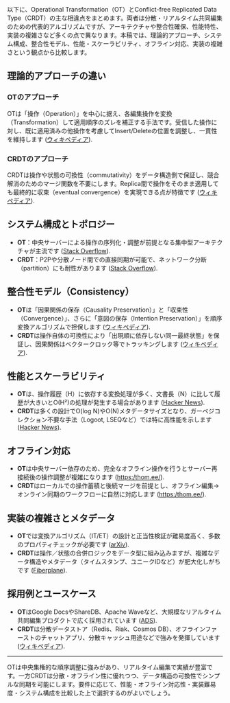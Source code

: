 以下に、Operational Transformation（OT）とConflict-free Replicated Data Type（CRDT）の主な相違点をまとめます。両者は分散・リアルタイム共同編集のための代表的アルゴリズムですが、アーキテクチャや整合性確保、性能特性、実装の複雑さなど多くの点で異なります。本稿では、理論的アプローチ、システム構成、整合性モデル、性能・スケーラビリティ、オフライン対応、実装の複雑さという観点から比較します。

## 理論的アプローチの違い

### OTのアプローチ

OTは「操作（Operation）」を中心に据え、各編集操作を変換（Transformation）して適用順序のズレを補正する手法です。受信した操作に対し、既に適用済みの他操作を考慮してInsert/Deleteの位置を調整し、一貫性を維持します ([ウィキペディア][1]).

### CRDTのアプローチ

CRDTは操作や状態の可換性（commutativity）をデータ構造側で保証し、競合解消のためのマージ関数を不要にします。Replica間で操作をそのまま適用しても最終的に収束（eventual convergence）を実現できる点が特徴です ([ウィキペディア][2]).

## システム構成とトポロジー

* **OT**：中央サーバーによる操作の序列化・調整が前提となる集中型アーキテクチャが主流です ([Stack Overflow][3]).
* **CRDT**：P2Pや分散ノード間での直接同期が可能で、ネットワーク分断（partition）にも耐性があります ([Stack Overflow][3]).

## 整合性モデル（Consistency）

* **OT**は「因果関係の保存（Causality Preservation）」と「収束性（Convergence）」、さらに「意図の保存（Intention Preservation）」を順序変換アルゴリズムで担保します ([ウィキペディア][1]).
* **CRDT**は操作自体の可換性により「出現順に依存しない同一最終状態」を保証し、因果関係はベクタークロック等でトラッキングします ([ウィキペディア][2]).

## 性能とスケーラビリティ

* **OT**は、操作履歴（H）に依存する変換処理が多く、文書長（N）に比して履歴が大きいとO(H²)の処理が発生する場合があります ([Hacker News][4]).
* **CRDT**は多くの設計でO(log N)やO(N)メタデータサイズとなり、ガーベジコレクション不要な手法（Logoot, LSEQなど）では特に高性能を示します ([Hacker News][4]).

## オフライン対応

* **OT**は中央サーバー依存のため、完全なオフライン操作を行うとサーバー再接続後の操作調整が複雑になります ([https:/thom.ee/][5]).
* **CRDT**はローカルでの操作蓄積と後続マージを前提とし、オフライン編集→オンライン同期のワークフローに自然に対応します ([https:/thom.ee/][5]).

## 実装の複雑さとメタデータ

* **OT**では変換アルゴリズム（IT/ET）の設計と正当性検証が難易度高く、多数のプロパティチェックが必要です ([arXiv][6]).
* **CRDT**は操作／状態の合併ロジックをデータ型に組み込みますが、複雑なデータ構造やメタデータ（タイムスタンプ、ユニークIDなど）が肥大化しがちです ([Fiberplane][7]).

## 採用例とユースケース

* **OT**はGoogle DocsやShareDB、Apache Waveなど、大規模なリアルタイム共同編集プロダクトで広く採用されています ([ADS][8]).
* **CRDT**は分散データストア（Redis、Riak、Cosmos DB）、オフラインファーストのチャットアプリ、分散キャッシュ用途などで強みを発揮しています ([ウィキペディア][2]).

---

OTは中央集権的な順序調整に強みがあり、リアルタイム編集で実績が豊富です。一方CRDTは分散・オフライン性に優れつつ、データ構造の可換性でシンプルな同期を可能にします。要件に応じて、性能・オフライン対応性・実装難易度・システム構成を比較した上で選択するのがよいでしょう。

[1]: https://en.wikipedia.org/wiki/Operational_transformation?utm_source=chatgpt.com "Operational transformation"
[2]: https://en.wikipedia.org/wiki/Conflict-free_replicated_data_type?utm_source=chatgpt.com "Conflict-free replicated data type"
[3]: https://stackoverflow.com/questions/26694359/differences-between-ot-and-crdt?utm_source=chatgpt.com "algorithm - Differences between OT and CRDT - Stack Overflow"
[4]: https://news.ycombinator.com/item?id=18191867&utm_source=chatgpt.com "Real Differences Between OT and CRDT for Co-Editors - Hacker News"
[5]: https://thom.ee/blog/crdt-vs-operational-transformation/?utm_source=chatgpt.com "Deciding between CRDTs and OT for data synchronization - Tom's site"
[6]: https://arxiv.org/abs/1905.01518?utm_source=chatgpt.com "Real Differences between OT and CRDT under a General Transformation Framework for Consistency Maintenance in Co-Editors"
[7]: https://fiberplane.com/blog/why-we-at-fiberplane-use-operational-transformation-instead-of-crdt/?utm_source=chatgpt.com "Why we at Fiberplane use Operational Transformation instead of ..."
[8]: https://ui.adsabs.harvard.edu/abs/2018arXiv181002137S/abstract?utm_source=chatgpt.com "Real Differences between OT and CRDT for Co-Editors - ADS"
